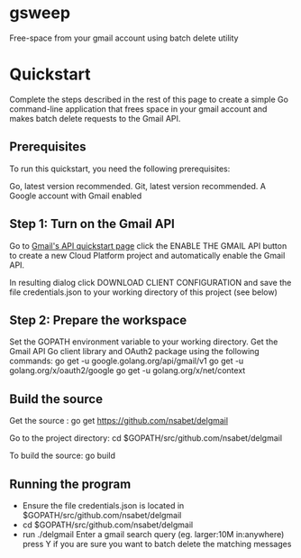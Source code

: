 # gsweep
Free-space from your gmail account using batch delete utility

# Quickstart
Complete the steps described in the rest of this page to create a simple Go command-line application that frees space in your gmail account and makes batch delete requests to the Gmail API.

## Prerequisites
To run this quickstart, you need the following prerequisites:

Go, latest version recommended.
Git, latest version recommended.
A Google account with Gmail enabled

## Step 1: Turn on the Gmail API
Go to [Gmail's API quickstart page](https://developers.google.com/gmail/api/quickstart/go) click the ENABLE THE GMAIL API button to create a new Cloud Platform project and automatically enable the Gmail API.

In resulting dialog click DOWNLOAD CLIENT CONFIGURATION and save the file credentials.json to your working directory of this project (see below)

## Step 2: Prepare the workspace
Set the GOPATH environment variable to your working directory.
Get the Gmail API Go client library and OAuth2 package using the following commands:
go get -u google.golang.org/api/gmail/v1
go get -u golang.org/x/oauth2/google
go get -u golang.org/x/net/context

## Build the source
Get the source :
  go get https://github.com/nsabet/delgmail

Go to the project directory: 
  cd $GOPATH/src/github.com/nsabet/delgmail

To build the source: 
  go build

## Running the program
* Ensure the file credentials.json is located in $GOPATH/src/github.com/nsabet/delgmail
* cd $GOPATH/src/github.com/nsabet/delgmail
* run ./delgmail
     Enter a gmail search query (eg. larger:10M in:anywhere)
     press Y if you are sure you want to batch delete the matching messages
